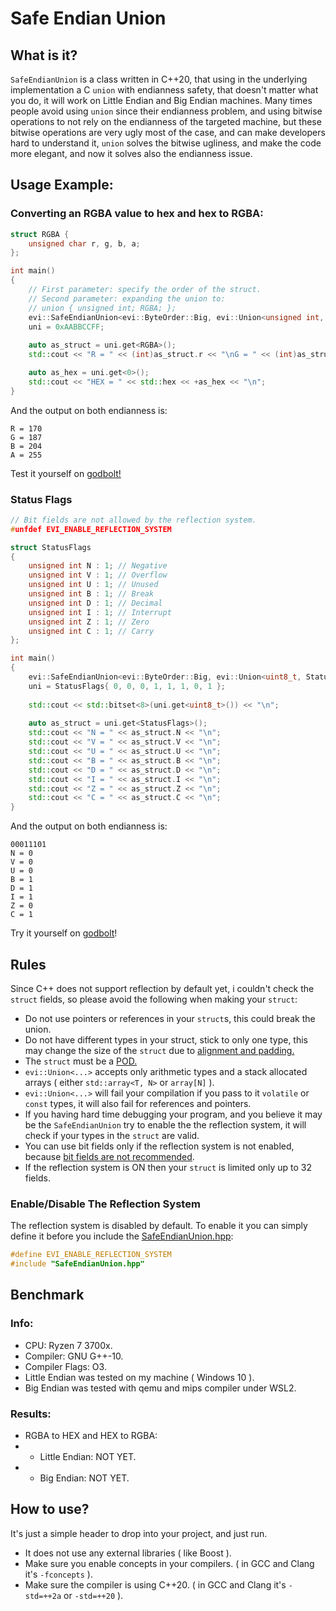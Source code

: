 # Safe Endian Union
## What is it?
`SafeEndianUnion` is a class written in C++20, that using in the underlying implementation a C `union` with endianness safety, that doesn't matter what you do, it will work on Little Endian and Big Endian machines.
Many times people avoid using `union` since their endianness problem, and using bitwise operations to not rely on the endianness of the targeted machine, but these bitwise operations are very ugly most of the case, and can make developers hard to understand it, `union` solves the bitwise ugliness, and make the code more elegant, and now it solves also the endianness issue.

## Usage Example:

### Converting an RGBA value to hex and hex to RGBA:
```cpp
struct RGBA { 
    unsigned char r, g, b, a;
};

int main()
{
    // First parameter: specify the order of the struct.
    // Second parameter: expanding the union to:
    // union { unsigned int; RGBA; };
    evi::SafeEndianUnion<evi::ByteOrder::Big, evi::Union<unsigned int, RGBA>> uni;
    uni = 0xAABBCCFF;
    
    auto as_struct = uni.get<RGBA>();
    std::cout << "R = " << (int)as_struct.r << "\nG = " << (int)as_struct.g << "\nB = " << (int)as_struct.b << "\nA = " << (int)as_struct.a << "\n";

    auto as_hex = uni.get<0>();
    std::cout << "HEX = " << std::hex << +as_hex << "\n";
}
```

And the output on both endianness is: 
```
R = 170
G = 187
B = 204
A = 255
```
Test it yourself on [godbolt!](https://godbolt.org/z/n6498h)

### Status Flags
```cpp
// Bit fields are not allowed by the reflection system.
#unfdef EVI_ENABLE_REFLECTION_SYSTEM

struct StatusFlags
{
    unsigned int N : 1; // Negative
    unsigned int V : 1; // Overflow
    unsigned int U : 1; // Unused
    unsigned int B : 1; // Break
    unsigned int D : 1; // Decimal
    unsigned int I : 1; // Interrupt
    unsigned int Z : 1; // Zero
    unsigned int C : 1; // Carry
};

int main()
{
    evi::SafeEndianUnion<evi::ByteOrder::Big, evi::Union<uint8_t, StatusFlags>> uni;
    uni = StatusFlags{ 0, 0, 0, 1, 1, 1, 0, 1 };
    
    std::cout << std::bitset<8>(uni.get<uint8_t>()) << "\n";
    
    auto as_struct = uni.get<StatusFlags>();
    std::cout << "N = " << as_struct.N << "\n";
    std::cout << "V = " << as_struct.V << "\n";
    std::cout << "U = " << as_struct.U << "\n";
    std::cout << "B = " << as_struct.B << "\n";
    std::cout << "D = " << as_struct.D << "\n";
    std::cout << "I = " << as_struct.I << "\n";
    std::cout << "Z = " << as_struct.Z << "\n";
    std::cout << "C = " << as_struct.C << "\n";
}
```
And the output on both endianness is: 
```
00011101
N = 0
V = 0
U = 0
B = 1
D = 1
I = 1
Z = 0
C = 1
```

Try it yourself on [godbolt](https://godbolt.org/z/Gsd5sT)!

## Rules
Since C++ does not support reflection by default yet, i couldn't check the `struct` fields, so please avoid the following when making your `struct`:
* Do not use pointers or references in your `struct`s, this could break the union.
* Do not have different types in your struct, stick to only one type, this may change the size of the `struct` due to
[alignment and padding.](http://www.catb.org/esr/structure-packing/)
* The `struct` must be a [POD.](https://en.wikipedia.org/wiki/Passive_data_structure)
* `evi::Union<...>` accepts only arithmetic types and a stack allocated arrays ( either `std::array<T, N>` or `array[N]` ).
* `evi::Union<...>` will fail your compilation if you pass to it `volatile` or `const` types, it will also fail for references and pointers.
* If you having hard time debugging your program, and you believe it may be the `SafeEndianUnion` try to enable the the reflection system, it will check if your types in the `struct` are valid.
* You can use bit fields only if the reflection system is not enabled, because [bit fields are not recommended](https://stackoverflow.com/a/23458891/8298564).
* If the reflection system is ON then your `struct` is limited only up to 32 fields.

### Enable/Disable The Reflection System
The reflection system is disabled by default.
To enable it you can simply define it before you include the [SafeEndianUnion.hpp](https://github.com/therealcain/SafeEndianUnion/blob/main/SafeEndianUnion.hpp):
```cpp
#define EVI_ENABLE_REFLECTION_SYSTEM
#include "SafeEndianUnion.hpp"
```

## Benchmark
### Info:
* CPU: Ryzen 7 3700x.
* Compiler: GNU G++-10.
* Compiler Flags: O3.
* Little Endian was tested on my machine ( Windows 10 ).
* Big Endian was tested with qemu and mips compiler under WSL2.
### Results:
* RGBA to HEX and HEX to RGBA:
* * Little Endian: NOT YET.
* * Big Endian: NOT YET.

## How to use?
It's just a simple header to drop into your project, and just run.
* It does not use any external libraries ( like Boost ).
* Make sure you enable concepts in your compilers. ( in GCC and Clang it's `-fconcepts` ).
* Make sure the compiler is using C++20. ( in GCC and Clang it's `-std=++2a` or `-std=++20` ).
